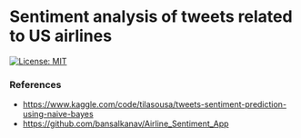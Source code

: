 # Sentiment analysis of tweets related to US airlines

[![License: MIT](https://img.shields.io/badge/License-MIT-yellow.svg)](https://opensource.org/licenses/MIT)

### References

- https://www.kaggle.com/code/tilasousa/tweets-sentiment-prediction-using-naive-bayes
- https://github.com/bansalkanav/Airline_Sentiment_App
